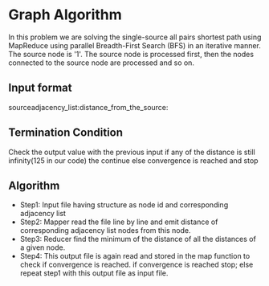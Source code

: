 # Graph Algorithm

In this problem we are solving the single-source all pairs shortest path using MapReduce using parallel Breadth-First Search (BFS) in an iterative manner. The source node is '1'. The source node is processed first, then the nodes connected to the source node are processed and so on.

## Input format
source<tab>adjacency_list:distance_from_the_source:

## Termination Condition
Check the output value with the previous input if any of the distance is still infinity(125 in our code) the continue else convergence is reached and stop

## Algorithm
  * Step1: Input file having structure as node id and corresponding adjacency list
  * Step2: Mapper read the file line by line and emit distance of corresponding adjacency list nodes from this node.
  * Step3: Reducer find the minimum of the distance of all the distances of a given node.
  * Step4: This output file is again read and stored in the map function to check if convergence is reached.
	   if convergence is reached
			stop;
	   else
			repeat step1 with this output file as input file.
			
